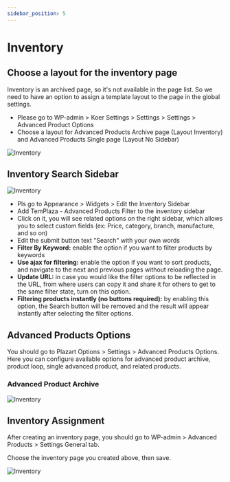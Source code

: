 ```yaml
---
sidebar_position: 5
---
```

# Inventory

## Choose a layout for the inventory page

Inventory is an archived page, so it's not available in the page list. So we need to have an option to assign a template layout to the page in the global settings.

* Please go to WP-admin > Koer Settings > Settings > Settings > Advanced Product Options
* Choose a layout for Advanced Products Archive page (Layout Inventory) and Advanced Products Single page (Layout No Sidebar)

![Inventory](./img/adv-options.avif)

## Inventory Search Sidebar

![Inventory](./img/adv-filter.avif)

* Pls go to Appearance > Widgets > Edit the Inventory Sidebar
* Add TemPlaza - Advanced Products Filter to the inventory sidebar
* Click on it, you will see related options on the right sidebar, which allows you to select custom fields (ex: Price, category, branch, manufacture, and so on)
* Edit the submit button text "Search" with your own words
* **Filter By Keyword:** enable the option if you want to filter products by keywords
* **Use ajax for filtering:** enable the option if you want to sort products, and navigate to the next and previous pages without reloading the page.
* **Update URL:** in case you would like the filter options to be reflected in the URL, from where users can copy it and share it for others to get to the same filter state, turn on this option.
* **Filtering products instantly (no buttons required):** by enabling this option, the Search button will be removed and the result will appear instantly after selecting the filter options.

## Advanced Products Options

You should go to Plazart Options > Settings > Advanced Products Options. Here you can configure available options for advanced product archive, product loop, single advanced product, and related products.

### Advanced Product Archive

![Inventory](./img/adv-archive.avif)

## Inventory Assignment

After creating an inventory page, you should go to WP-admin > Advanced Products > Settings  General tab. 

Choose the inventory page you created above, then save. 

![Inventory](./img/adv-assign.avif)
